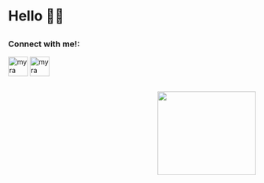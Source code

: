 <h1 align="left">Hello 🤗🍂</h1> 

<!-- <p align="left"> <img src="https://komarev.com/ghpvc/?username=mxiirx&label=Profile%20views&color=0e75b6&style=flat" alt="mxiirx" /> </p> -->

## <h3 align="left">Connect with me!:</h3>
<p align="left">
 <!---<a href="https://instagram.com/maii.ra_" target="blank"><img align="center" src="https://img.icons8.com/doodle/48/000000/instagram-new.png" alt="maii.ra_" height="40" width="40" /></a>--->
<a href="https://www.facebook.com/mxiirxx/" target="blank"><img align="center" src="https://img.icons8.com/doodle/48/000000/facebook-new.png" alt="myra" height="40" width="40" /></a>
<a href="https://t.me/maiifurai" target="blank"><img align="center" src="https://img.icons8.com/doodle/48/000000/telegram-app.png" alt="myra" height="40" width="40" /></a>
</p>
 <br> 
<!--<a href="https://instagram.com/maii.ra_" target="blank"><img align="center" src="https://img.shields.io/badge/%20-%23E4405F.svg?&style=for-the-badge&logo=Instagram&logoColor=white"></a>
 <a href="https://www.facebook.com/mxiirxx/" target="blank"><img align="center" src="https://img.shields.io/badge/%20-%230077B5.svg?&style=for-the-badge&logo=Facebook&logoColor=white"></a>
 <a href="https://t.me/maiifurai" target="blank"><img align="center" src="https://img.shields.io/badge/%20-%231DA1F2.svg?&style=for-the-badge&logo=Telegram&logoColor=white"></a>
 <br>-->
  <img align='right' src="https://media.giphy.com/media/pO4UHglOY2vII/giphy.gif" width="200" height="170"/>

</p>

